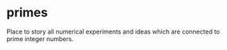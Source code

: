 # primes
Place to story all numerical experiments and ideas which are connected to prime integer numbers.

